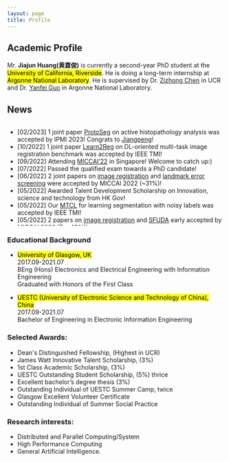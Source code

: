 ```yaml
---
layout: page
title: Profile
---
```


## Academic Profile
Mr. **Jiajun Huang(黄嘉俊)** is currently a second-year PhD student at the <mark>University of California, Riverside</mark>. He is doing a long-term internship at <mark>Argonne National Laboratory</mark>. He is supervised by Dr. [Zizhong Chen](https://www.cs.ucr.edu/~chen/superlab/people.html) in UCR and Dr. [Yanfei Guo](https://www.anl.gov/profile/yanfei-guo) in Argonne National Laboratory. 

<h2>News</h2>
<div style="height: 240px; overflow: auto;">
<ul>
	<li>
		[02/2023] 1 joint paper <a href="https://arxiv.org/pdf/2211.14491.pdf">ProtoSeg</a> on active histopathology analysis was accepted by IPMI 2023! Congrats to <a href="https://yjump.github.io/">Jiangpeng</a>!
	</li>
	<li>
		[10/2022] 1 joint paper <a href="https://ieeexplore.ieee.org/document/9925717">Learn2Reg</a> on DL-oriented multi-task image registration benchmark was accepted by IEEE TMI!  
	</li>
	<li>
		[09/2022] Attending <a href="https://conferences.miccai.org/2022/en/">MICCAI’22</a> in Singapore! Welcome to catch up:)
	</li>
	<li>
		[07/2022] Passed the qualified exam towards a PhD candidate! 
	</li>
	<li>
		[06/2022] 2 joint papers on <a href="https://link.springer.com/chapter/10.1007/978-3-031-16446-0_14">image registration</a> and <a href="https://link.springer.com/chapter/10.1007/978-3-031-16446-0_4">landmark error screening</a> were accepted by MICCAI 2022 (~31%)! 
	</li>
	<li>
		[05/2022] Awarded Talent Development Scholarship on Innovation, science and technology from HK Gov! 
	</li>
	<li>
		[05/2022] Our <a href="https://ieeexplore.ieee.org/document/9779756">MTCL</a> for learning segmentation with noisy labels was accepted by IEEE TMI!
	</li>
	<li>
		[05/2022] 2 papers on <a href="https://link.springer.com/chapter/10.1007/978-3-031-16446-0_2">image registration</a> and <a href="https://link.springer.com/chapter/10.1007/978-3-031-16443-9_21">SFUDA</a> early accepted by MICCAI 2022 (Top 13%)!
	</li>
	<li>
		[03/2022] Our <a href="https://ieeexplore.ieee.org/document/9741294">CPCL</a>, a supervised-like semi-supervised segmentation fashion, was accepted by IEEE J-BHI!
	</li>
	<li>
		[01/2022] 1 paper on cross-domain few-shot learning accepted by ICASSP 2022. Congrats to <a href="https://www.yyixinwang.com/">Yixin</a>!
	</li>
	<li>
		[09/2021] Invited to give oral presentation at MICCAI Learn2Reg and contribute to the <a href="https://arxiv.org/pdf/2112.04489.pdf">Challenge paper</a>.
	</li>
</ul>
</div>

### Educational Background

* <mark>University of Glasgow, UK</mark>  
2017.09-2021.07  
BEng (Hons) Electronics and Electrical Engineering with Information Engineering  
Graduated with Honors of the First Class  

* <mark>UESTC (University of Electronic Science and Technology of China), China</mark>   
2017.09-2021.07    
Bachelor of Engineering in Electronic Information Engineering  

### Selected Awards:
- Dean's Distinguished Fellowship, (Highest in UCR) 
- James Watt Innovative Talent Scholarship, (3%)
- 1st Class Academic Scholarship, (3%)
- UESTC Outstanding Student Scholarship, (5%) thrice 
- Excellent bachelor’s degree thesis (3%)
- Outstanding Individual of UESTC Summer Camp, twice
- Glasgow Excellent Volunteer Certificate
- Outstanding Individual of Summer Social Practice 

### Research interests:
- Distributed and Parallel Computing/System
- High Performance Computing
- General Artificial Intelligence.
